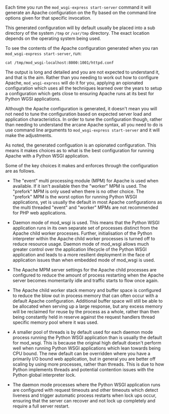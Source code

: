 Each time you run the ``mod_wsgi-express start-server`` command it will generate an Apache configuration on the fly based on the command line options given for that specific invocation.

This generated configuration will by default usually be placed into a sub directory of the system ``/tmp`` or ``/var/tmp`` directory. The exact location depends on the operating system being used.

To see the contents of the Apache configuration generated when you ran ``mod_wsgi-express start-server``, run:

```execute
cat /tmp/mod_wsgi-localhost:8000:1001/httpd.conf
```

The output is long and detailed and you are not expected to understand it, and that is the aim. Rather than you needing to work out how to configure Apache, ``mod_wsgi-express`` will do it for you, applying an opionated configuration which uses all the techniques learned over the years to setup a configuration which gets close to ensuring Apache runs at its best for Python WGSI applications.

Although the Apache configuration is generated, it doesn't mean you will not need to tune the configuration based on expected server load and application characteristics. In order to tune the configuration though, rather than needing to understand the arcane Apache syntax, all you need to do is use command line arguments to ``mod_wsgi-express start-server`` and it will make the adjustments.

As noted, the generated configuation is an opionated configuration. This means it makes choices as to what is the best configuration for running Apache with a Python WSGI application.

Some of the key choices it makes and enforces through the configuration are as follows.

* The "event" multi processing module (MPM) for Apache is used when available. If it isn't available then the "worker" MPM is used. The "prefork" MPM is only used when there is no other choice. The "prefork" MPM is the worst option for running Python WSGI applications, yet is usually the default in most Apache configurations as the multi threaded "event" and "worker" MPMs are not recommended for PHP web applications.

* Daemon mode of mod_wsgi is used. This means that the Python WSGI application runs in its own separate set of processes distinct from the Apache child worker processes. Further, initialisation of the Python interpreter within the Apache child worker processes is turned off to reduce resource usage. Daemon mode of mod_wsgi allows much greater control over the application lifecycle of the Python WSGI application and leads to a more resilient deployment in the face of application issues than when embedded mode of mod_wsgi is used.

* The Apache MPM server settings for the Apache child processes are configured to reduce the amount of process restarting when the Apache server becomes momentarily idle and traffic starts to flow once again.

* The Apache child worker stack memory and buffer space is configured to reduce the blow out in process memory that can often occur with a default Apache configuration. Additional buffer space will still be able to be allocated when serving up a large response, but any excess memory will be reclaimed for reuse by the process as a whole, rather than then being constantly held in reserve against the request handlers thread specific memory pool where it was used.

* A smaller pool of threads is by default used for each daemon mode process running the Python WSGI application than is usually the default for mod_wsgi. This is because the original high default doesn't perform well when running Python WSGI applications which lean towards being CPU bound. The new default can be overridden where you have a primarily I/O bound web application, but in general you are better off scaling by using more processes, rather than threads. This is due to how Python implements threads and potential contention issues with the Python global interpreter lock.

* The daemon mode processes where the Python WSGI application runs are configured with request timeouts and other timeouts which detect liveness and trigger automatic process restarts when lock ups occur, ensuring that the server can recover and not lock up completely and require a full server restart.